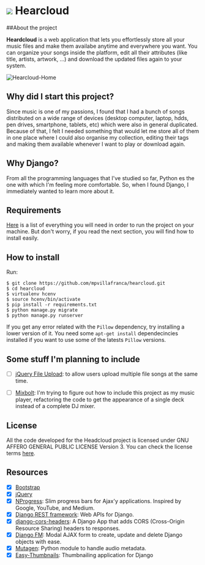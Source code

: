 ![](./static/favicon.ico) Hearcloud
============

##About the project

**Heardcloud** is a web application that lets you effortlessly store all your music files and make them availabe anytime and everywhere you want. You can organize your songs inside the platform, edit all their attributes (like title, artists, artwork, ...) and download the updated files again to your system.

![Hearcloud-Home](http://i.imgur.com/ap5PRIt.png)

## Why did I start this project?

Since music is one of my passions, I found that I had a bunch of songs distributed on a wide range of devices  (desktop computer, laptop, hdds, pen drives, smartphone, tablets, etc) which were also in general duplicated. Because of that, I felt I needed something that would let me store all of them in one place where I could also organise my collection, editing their tags and making them available whenever I want to play or download again.

## Why Django?

From all the programming languages that I've studied so far, Python es the one with which I'm feeling more comfortable. So, when I found Django, I immediately wanted to learn more about it.

## Requirements

[Here](./requirements.txt) is a list of everything you will need in order to run the project on your machine. But don't worry, if you read the next section, you will find how to install easily.

## How to install

Run:

```
$ git clone https://github.com/mpvillafranca/hearcloud.git
$ cd hearcloud
$ virtualenv hcenv
$ source hcenv/bin/activate
$ pip install -r requirements.txt
$ python manage.py migrate
$ python manage.py runserver
```

If you get any error related with the `Pillow` dependency, try installing a lower version of it. You need some `apt-get install` dependecincies installed if you want to use some of the latests `Pillow` versions.

## Some stuff I'm planning to include
- [ ] [jQuery File Upload](https://github.com/blueimp/jQuery-File-Upload): to allow users upload multiple file songs at the same time.

- [ ] [Mixbolt](https://github.com/adaline/mixbolt): I'm trying to figure out how to include this project as my music player, refactoring the code to get the appearance of a single deck instead of a complete DJ mixer.

## License

All the code developed for the Headcloud project is licensed under GNU AFFERO GENERAL PUBLIC LICENSE Version 3. You can check the license terms [here](./LICENSE).

## Resources

- [X] [Bootstrap](http://getbootstrap.com/css/)
- [X] [jQuery](https://jquery.com/)
- [X] [NProgress](https://github.com/rstacruz/nprogress): Slim progress bars for Ajax'y applications. Inspired by Google, YouTube, and Medium.
- [X] [Django REST framework](http://www.django-rest-framework.org/): Web APIs for Django. 
- [X] [django-cors-headers](https://github.com/ottoyiu/django-cors-headers): A Django App that adds CORS (Cross-Origin Resource Sharing) headers to responses.
- [X] [Django FM](https://github.com/django-fm/django-fm): Modal AJAX form to create, update and delete Django objects with ease. 
- [X] [Mutagen](https://mutagen.readthedocs.io/en/latest/): Python module to handle audio metadata.
- [X] [Easy-Thumbnails](https://github.com/SmileyChris/easy-thumbnails): Thumbnailing application for Django
